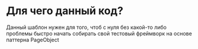 # Для чего данный код?

Данный шаблон нужен для того, чтоб с нуля без какой-то либо проблемы быстро начать собирать свой тестовый фреймворк на основе паттерна PageObject